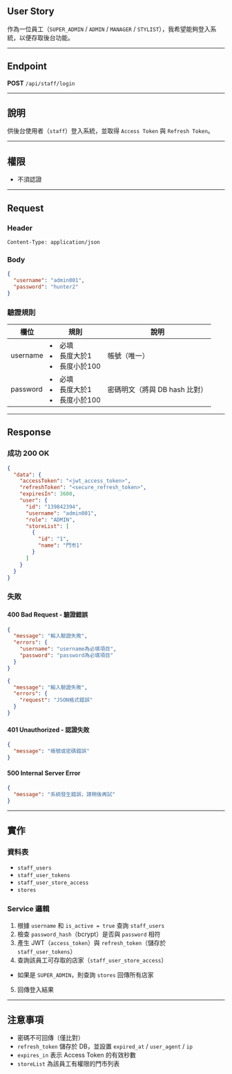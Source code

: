 ## User Story

作為一位員工（`SUPER_ADMIN` / `ADMIN` / `MANAGER` / `STYLIST`），我希望能夠登入系統，以便存取後台功能。

---

## Endpoint

**POST** `/api/staff/login`

---

## 說明

供後台使用者（`staff`）登入系統，並取得 `Access Token` 與 `Refresh Token`。

---

## 權限

- 不須認證

---

## Request

### Header

```
Content-Type: application/json
```

### Body

```json
{
  "username": "admin001",
  "password": "hunter2"
}
```

### 驗證規則

| 欄位     | 規則                                 | 說明                          |
| -------- | ------------------------------------ | ----------------------------- |
| username | <li>必填<li>長度大於1<li>長度小於100 | 帳號（唯一）                  |
| password | <li>必填<li>長度大於1<li>長度小於100 | 密碼明文（將與 DB hash 比對） |

---

## Response

### 成功 200 OK

```json
{
  "data": {
    "accessToken": "<jwt_access_token>",
    "refreshToken": "<secure_refresh_token>",
    "expiresIn": 3600,
    "user": {
      "id": "139842394",
      "username": "admin001",
      "role": "ADMIN",
      "storeList": [
        {
          "id": "1",
          "name": "門市1"
        }
      ]
    }
  }
}
```

### 失敗

#### 400 Bad Request - 驗證錯誤

```json
{
  "message": "輸入驗證失敗",
  "errors": {
    "username": "username為必填項目",
    "password": "password為必填項目"
  }
}
```

```json
{
  "message": "輸入驗證失敗",
  "errors": {
    "request": "JSON格式錯誤"
  }
}
```

#### 401 Unauthorized - 認證失敗

```json
{
  "message": "帳號或密碼錯誤"
}
```

#### 500 Internal Server Error

```json
{
  "message": "系統發生錯誤，請稍後再試"
}
```

---

## 實作

### 資料表

- `staff_users`
- `staff_user_tokens`
- `staff_user_store_access`
- `stores`

### Service 邏輯

1. 根據 `username` 和 `is_active = true` 查詢 `staff_users`
2. 檢查 `password_hash`（bcrypt）是否與 `password` 相符
3. 產生 JWT（`access_token`）與 `refresh_token`（儲存於 `staff_user_tokens`）
4. 查詢該員工可存取的店家（`staff_user_store_access`）
  - 如果是 `SUPER_ADMIN`，則查詢 `stores` 回傳所有店家
5. 回傳登入結果

---

## 注意事項

- 密碼不可回傳（僅比對）
- `refresh_token` 儲存於 DB，並設置 `expired_at` / `user_agent` / `ip`
- `expires_in` 表示 Access Token 的有效秒數
- `storeList` 為該員工有權限的門市列表
